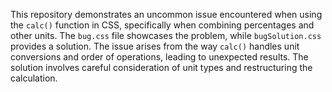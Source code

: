 This repository demonstrates an uncommon issue encountered when using the `calc()` function in CSS, specifically when combining percentages and other units. The `bug.css` file showcases the problem, while `bugSolution.css` provides a solution.  The issue arises from the way `calc()` handles unit conversions and order of operations, leading to unexpected results. The solution involves careful consideration of unit types and restructuring the calculation.